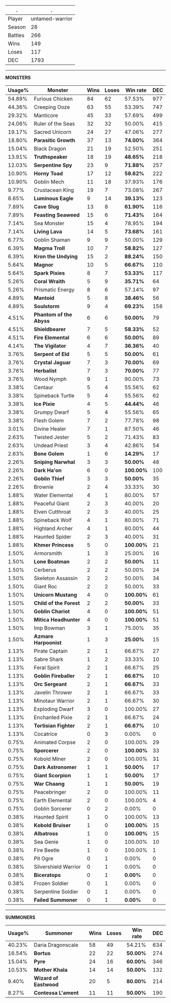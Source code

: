 .|.
|-|-
Player|untamed-warrior
Season|28
Battles|266
Wins|149
Loses|117
DEC|1793

---
**MONSTERS**

Usage%|Monster|Wins|Loses|Win rate|DEC|
-|-|-|-|-|-|
54.89%|Furious Chicken|84|62|57.53%|977|
44.36%|Creeping Ooze|63|55|53.39%|747|
29.32%|Manticore|45|33|57.69%|499|
24.06%|Ruler of the Seas|32|32|50.00%|415|
19.17%|Sacred Unicorn|24|27|47.06%|277|
18.80%|**Parasitic Growth**|37|13|**74.00%**|364|
15.04%|Black Dragon|21|19|52.50%|251|
13.91%|**Truthspeaker**|18|19|**48.65%**|218|
12.03%|**Serpentine Spy**|23|9|**71.88%**|257|
10.90%|**Horny Toad**|17|12|**58.62%**|222|
10.90%|Goblin Mech|11|18|37.93%|176|
9.77%|Crustacean King|19|7|73.08%|267|
8.65%|**Luminous Eagle**|9|14|**39.13%**|123|
7.89%|**Cave Slug**|13|8|**61.90%**|116|
7.89%|**Feasting Seaweed**|15|6|**71.43%**|164|
7.14%|Sea Monster|15|4|78.95%|194|
7.14%|**Living Lava**|14|5|**73.68%**|161|
6.77%|Goblin Shaman|9|9|50.00%|129|
6.39%|**Magma Troll**|10|7|**58.82%**|127|
6.39%|**Kron the Undying**|15|2|**88.24%**|150|
5.64%|**Magnor**|10|5|**66.67%**|110|
5.64%|**Spark Pixies**|8|7|**53.33%**|117|
5.26%|**Coral Wraith**|5|9|**35.71%**|64|
5.26%|Prismatic Energy|8|6|57.14%|97|
4.89%|**Mantoid**|5|8|**38.46%**|56|
4.89%|**Soulstorm**|9|4|**69.23%**|158|
4.51%|**Phantom of the Abyss**|6|6|**50.00%**|79|
4.51%|**Shieldbearer**|7|5|**58.33%**|52|
4.51%|**Fire Elemental**|6|6|**50.00%**|89|
4.14%|**The Vigilator**|4|7|**36.36%**|40|
3.76%|**Serpent of Eld**|5|5|**50.00%**|61|
3.76%|**Crystal Jaguar**|7|3|**70.00%**|69|
3.76%|**Herbalist**|7|3|**70.00%**|77|
3.76%|Wood Nymph|9|1|90.00%|73|
3.38%|Centaur|5|4|55.56%|62|
3.38%|Spineback Turtle|5|4|55.56%|62|
3.38%|**Ice Pixie**|4|5|**44.44%**|46|
3.38%|Grumpy Dwarf|5|4|55.56%|65|
3.38%|Flesh Golem|7|2|77.78%|98|
3.01%|Divine Healer|7|1|87.50%|46|
2.63%|Twisted Jester|5|2|71.43%|83|
2.63%|Undead Priest|3|4|42.86%|54|
2.63%|**Bone Golem**|1|6|**14.29%**|17|
2.26%|**Sniping Narwhal**|3|3|**50.00%**|48|
2.26%|**Dark Ha'on**|6|0|**100.00%**|100|
2.26%|**Goblin Thief**|3|3|**50.00%**|35|
2.26%|Brownie|2|4|33.33%|30|
1.88%|Water Elemental|4|1|80.00%|57|
1.88%|Peaceful Giant|2|3|40.00%|20|
1.88%|Elven Cutthroat|2|3|40.00%|25|
1.88%|Spineback Wolf|4|1|80.00%|71|
1.88%|Highland Archer|4|1|80.00%|44|
1.88%|Haunted Spider|2|3|40.00%|31|
1.88%|**Khmer Princess**|5|0|**100.00%**|21|
1.50%|Armorsmith|1|3|25.00%|16|
1.50%|**Lone Boatman**|2|2|**50.00%**|11|
1.50%|Cerberus|2|2|50.00%|24|
1.50%|Skeleton Assassin|2|2|50.00%|34|
1.50%|Giant Roc|2|2|50.00%|33|
1.50%|**Unicorn Mustang**|4|0|**100.00%**|61|
1.50%|**Child of the Forest**|2|2|**50.00%**|33|
1.50%|**Goblin Chariot**|4|0|**100.00%**|51|
1.50%|**Mitica Headhunter**|4|0|**100.00%**|51|
1.50%|Imp Bowman|3|1|75.00%|35|
1.50%|**Azmare Harpoonist**|1|3|**25.00%**|15|
1.13%|Pirate Captain|2|1|66.67%|27|
1.13%|Sabre Shark|1|2|33.33%|10|
1.13%|Feral Spirit|2|1|66.67%|25|
1.13%|**Goblin Fireballer**|2|1|**66.67%**|10|
1.13%|**Orc Sergeant**|2|1|**66.67%**|33|
1.13%|Javelin Thrower|2|1|66.67%|33|
1.13%|Minotaur Warrior|2|1|66.67%|30|
1.13%|Exploding Dwarf|3|0|100.00%|27|
1.13%|Enchanted Pixie|2|1|66.67%|24|
1.13%|**Tortisian Fighter**|2|1|**66.67%**|10|
1.13%|Cocatrice|0|3|0.00%|0|
0.75%|Animated Corpse|2|0|100.00%|29|
0.75%|**Sporcerer**|2|0|**100.00%**|33|
0.75%|Kobold Miner|2|0|100.00%|31|
0.75%|**Dark Astronomer**|1|1|**50.00%**|17|
0.75%|**Giant Scorpion**|1|1|**50.00%**|17|
0.75%|**War Chaang**|1|1|**50.00%**|19|
0.75%|Peacebringer|2|0|100.00%|11|
0.75%|Earth Elemental|2|0|100.00%|4|
0.75%|Goblin Sorcerer|0|2|0.00%|0|
0.38%|Haunted Spirit|1|0|100.00%|13|
0.38%|**Kobold Bruiser**|1|0|**100.00%**|15|
0.38%|**Albatross**|1|0|**100.00%**|15|
0.38%|Sea Genie|1|0|100.00%|10|
0.38%|Fire Beetle|1|0|100.00%|1|
0.38%|Pit Ogre|0|1|0.00%|0|
0.38%|Silvershield Warrior|0|1|0.00%|0|
0.38%|**Biceratops**|0|1|**0.00%**|0|
0.38%|Frozen Soldier|0|1|0.00%|0|
0.38%|Serpentine Soldier|0|1|0.00%|0|
0.38%|**Failed Summoner**|0|1|**0.00%**|0|

---
**SUMMONERS**

Usage%|Summoner|Wins|Loses|Win rate|DEC|
-|-|-|-|-|-|
40.23%|Daria Dragonscale|58|49|54.21%|634|
16.54%|**Bortus**|22|22|**50.00%**|274|
15.04%|**Pyre**|24|16|**60.00%**|346|
10.53%|**Mother Khala**|14|14|**50.00%**|132|
9.40%|**Wizard of Eastwood**|20|5|**80.00%**|214|
8.27%|**Contessa L'ament**|11|11|**50.00%**|190|
